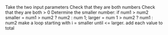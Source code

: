 Take the two input parameters
Check that they are both numbers
Check that they are both > 0
Determine the smaller number:
	if num1 > num2 
	smaller = num1 > num2 ? num2 : num 1;
	larger = num 1 > num2 ? num1 : num2
make a loop starting with i = smaller until <= larger.
add each value to total